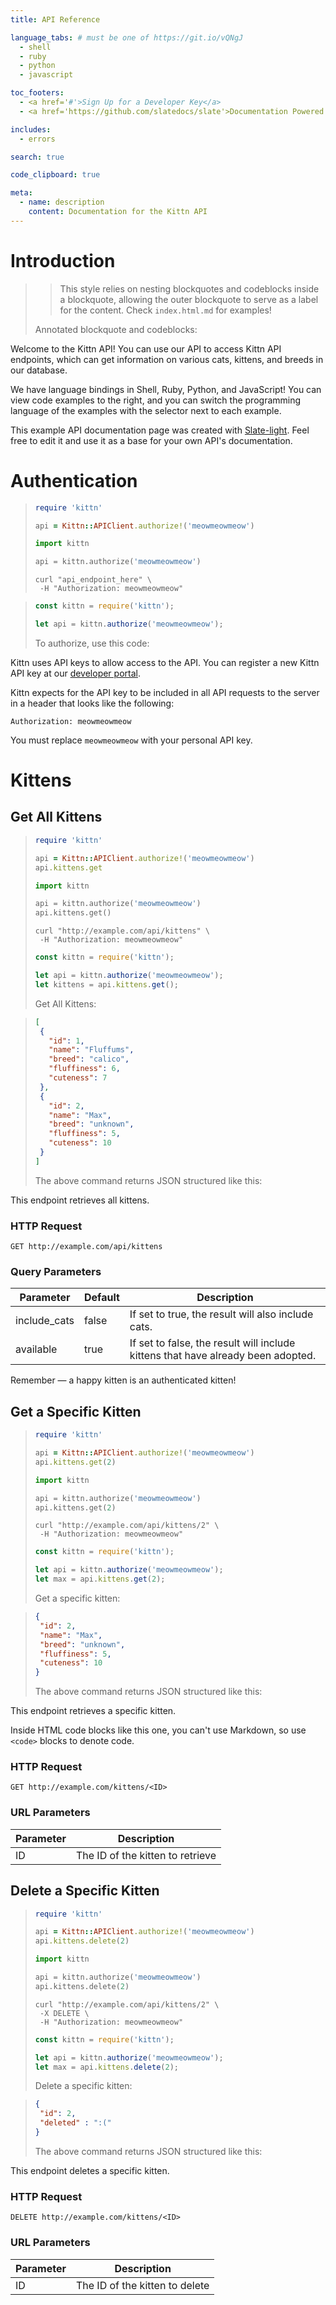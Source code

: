 ```yaml
---
title: API Reference

language_tabs: # must be one of https://git.io/vQNgJ
  - shell
  - ruby
  - python
  - javascript

toc_footers:
  - <a href='#'>Sign Up for a Developer Key</a>
  - <a href='https://github.com/slatedocs/slate'>Documentation Powered by Slate</a>

includes:
  - errors

search: true

code_clipboard: true

meta:
  - name: description
    content: Documentation for the Kittn API
---
```


# Introduction

> > This style relies on nesting blockquotes and codeblocks inside a blockquote, allowing the outer blockquote to 
> > serve as a label for the content. 
> > Check `index.html.md` for examples!
> 
> Annotated blockquote and codeblocks:


Welcome to the Kittn API! You can use our API to access Kittn API endpoints, which can get information on various cats, kittens, and breeds in our database.

We have language bindings in Shell, Ruby, Python, and JavaScript! You can view code examples to the right, and you can switch the programming language of the examples with the selector next to each example.

This example API documentation page was created with [Slate-light](https://github.com/AlbinLindskog/slate-light/). Feel free to edit it and use it as a base for your own API's documentation.

# Authentication

>```ruby
>require 'kittn'
>
>api = Kittn::APIClient.authorize!('meowmeowmeow')
>```
>
>```python
>import kittn
>
>api = kittn.authorize('meowmeowmeow')
>```
>
>```shell
>curl "api_endpoint_here" \
>  -H "Authorization: meowmeowmeow"
>```

>```javascript
>const kittn = require('kittn');
>
>let api = kittn.authorize('meowmeowmeow');
>```
>
> To authorize, use this code:

Kittn uses API keys to allow access to the API. You can register a new Kittn API key at our [developer portal](http://example.com/developers).

Kittn expects for the API key to be included in all API requests to the server in a header that looks like the following:

`Authorization: meowmeowmeow`

<aside class="notice">
You must replace <code>meowmeowmeow</code> with your personal API key.
</aside>

# Kittens

## Get All Kittens

>```ruby
>require 'kittn'
>
>api = Kittn::APIClient.authorize!('meowmeowmeow')
>api.kittens.get
>```
>
>```python
>import kittn
>
>api = kittn.authorize('meowmeowmeow')
>api.kittens.get()
>```
>
>```shell
>curl "http://example.com/api/kittens" \
>  -H "Authorization: meowmeowmeow"
>```
>
>```javascript
>const kittn = require('kittn');
>
>let api = kittn.authorize('meowmeowmeow');
>let kittens = api.kittens.get();
>```
>
> Get All Kittens:

<!-- This comments prevents the two blockquotes from being treated as one. -->

>```json
>[
>  {
>    "id": 1,
>    "name": "Fluffums",
>    "breed": "calico",
>    "fluffiness": 6,
>    "cuteness": 7
>  },
>  {
>    "id": 2,
>    "name": "Max",
>    "breed": "unknown",
>    "fluffiness": 5,
>    "cuteness": 10
>  }
>]
>```
>
> The above command returns JSON structured like this:

This endpoint retrieves all kittens.

### HTTP Request

`GET http://example.com/api/kittens`

### Query Parameters

Parameter | Default | Description
--------- | ------- | -----------
include_cats | false | If set to true, the result will also include cats.
available | true | If set to false, the result will include kittens that have already been adopted.

<aside class="success">
Remember — a happy kitten is an authenticated kitten!
</aside>

## Get a Specific Kitten

>```ruby
>require 'kittn'
>
>api = Kittn::APIClient.authorize!('meowmeowmeow')
>api.kittens.get(2)
>```
>
>```python
>import kittn
>
>api = kittn.authorize('meowmeowmeow')
>api.kittens.get(2)
>```
>
>```shell
>curl "http://example.com/api/kittens/2" \
>  -H "Authorization: meowmeowmeow"
>```
>
>```javascript
>const kittn = require('kittn');
>
>let api = kittn.authorize('meowmeowmeow');
>let max = api.kittens.get(2);
>```
>
> Get a specific kitten:

<!-- This comments prevents the two blockquotes from being treated as one. -->

>```json
>{
>  "id": 2,
>  "name": "Max",
>  "breed": "unknown",
>  "fluffiness": 5,
>  "cuteness": 10
>}
>```
>
> The above command returns JSON structured like this:

This endpoint retrieves a specific kitten.

<aside class="warning">Inside HTML code blocks like this one, you can't use Markdown, so use <code>&lt;code&gt;</code> blocks to denote code.</aside>

### HTTP Request

`GET http://example.com/kittens/<ID>`

### URL Parameters

Parameter | Description
--------- | -----------
ID | The ID of the kitten to retrieve

## Delete a Specific Kitten

>```ruby
>require 'kittn'
>
>api = Kittn::APIClient.authorize!('meowmeowmeow')
>api.kittens.delete(2)
>```
>
>```python
>import kittn
>
>api = kittn.authorize('meowmeowmeow')
>api.kittens.delete(2)
>```
>
>```shell
>curl "http://example.com/api/kittens/2" \
>  -X DELETE \
>  -H "Authorization: meowmeowmeow"
>```
>
>```javascript
>const kittn = require('kittn');
>
>let api = kittn.authorize('meowmeowmeow');
>let max = api.kittens.delete(2);
>```
>
> Delete a specific kitten:

<!-- This comments prevents the two blockquotes from being treated as one. -->


>```json
>{
>  "id": 2,
>  "deleted" : ":("
>}
>```
>
> The above command returns JSON structured like this:

This endpoint deletes a specific kitten.

### HTTP Request

`DELETE http://example.com/kittens/<ID>`

### URL Parameters

Parameter | Description
--------- | -----------
ID | The ID of the kitten to delete

